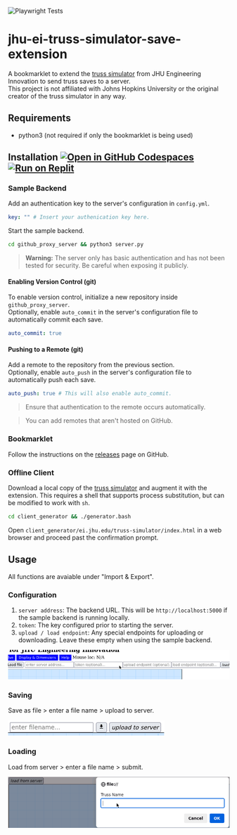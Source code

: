 ![Playwright Tests](https://github.com/ObjectOops/jhu-ei-truss-simulator-save-extension/workflows/Playwright%20Tests/badge.svg)

# jhu-ei-truss-simulator-save-extension
A bookmarklet to extend the [truss simulator](https://ei.jhu.edu/truss-simulator/) from JHU Engineering Innovation to send truss saves to a server.  
This project is not affiliated with Johns Hopkins University or the original creator of the truss simulator in any way.

## Requirements
- python3 (not required if only the bookmarklet is being used)

## Installation [![Open in GitHub Codespaces](https://github.com/codespaces/badge.svg)](https://codespaces.new/ObjectOops/jhu-ei-truss-simulator-save-extension?quickstart=1) [![Run on Replit](https://replit.com/badge/github/ObjectOops/jhu-ei-truss-simulator-save-extension)](https://replit.com/github/ObjectOops/jhu-ei-truss-simulator-save-extension)
### Sample Backend
Add an authentication key to the server's configuration in `config.yml`.
```yml
key: "" # Insert your authenication key here.
```
Start the sample backend.
```sh
cd github_proxy_server && python3 server.py
```

> **Warning:** The server only has basic authentication and has not been tested for security. Be careful when exposing it publicly.

#### Enabling Version Control (git)
To enable version control, initialize a new repository inside `github_proxy_server`.  
Optionally, enable `auto_commit` in the server's configuration file to automatically commit each save.
```yml
auto_commit: true
```
#### Pushing to a Remote (git)
Add a remote to the repository from the previous section.  
Optionally, enable `auto_push` in the server's configuration file to automatically push each save.
```yml
auto_push: true # This will also enable auto_commit.
```
> Ensure that authentication to the remote occurs automatically.

> You can add remotes that aren't hosted on GitHub.
### Bookmarklet
Follow the instructions on the [releases](https://github.com/ObjectOops/jhu-ei-truss-simulator-save-extension/releases) page on GitHub.
### Offline Client
Download a local copy of the [truss simulator](https://ei.jhu.edu/truss-simulator/) and augment it with the extension. This requires a shell that supports process substitution, but can be modified to work with `sh`.
```bash
cd client_generator && ./generator.bash
```
Open `client_generator/ei.jhu.edu/truss-simulator/index.html` in a web browser and proceed past the confirmation prompt.

## Usage
All functions are avaiable under "Import & Export".
### Configuration
1. `server address`: The backend URL. This will be `http://localhost:5000` if the sample backend is running locally.
2. `token`: The key configured prior to starting the server.
3. `upload / load endpoint`: Any special endpoints for uploading or downloading. Leave these empty when using the sample backend.

![Screenshot 1](./assets/screenshot_1.png)
### Saving
Save as file > enter a file name > upload to server.

![Screenshot 2](./assets/screenshot_2.png)
### Loading
Load from server > enter a file name > submit.

![Screenshot 3](./assets/screenshot_3.png)
